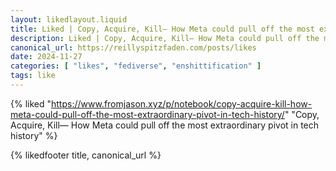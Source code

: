 ```yaml
---
layout: likedlayout.liquid
title: Liked | Copy, Acquire, Kill— How Meta could pull off the most extraordinary pivot in tech history
description: Liked | Copy, Acquire, Kill— How Meta could pull off the most extraordinary pivot in tech history
canonical_url: https://reillyspitzfaden.com/posts/likes
date: 2024-11-27
categories: [ "likes", "fediverse", "enshittification" ]
tags: like
---
```


{% liked "https://www.fromjason.xyz/p/notebook/copy-acquire-kill-how-meta-could-pull-off-the-most-extraordinary-pivot-in-tech-history/" "Copy, Acquire, Kill— How Meta could pull off the most extraordinary pivot in tech history" %}

{% likedfooter title, canonical_url %}
